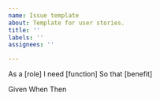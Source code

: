 ```yaml
---
name: Issue template
about: Template for user stories.
title: ''
labels: ''
assignees: ''

---
```


As a [role]
I need [function]
So that [benefit]

Given <Some condition>
When <Some event>
Then <Some outcome>
